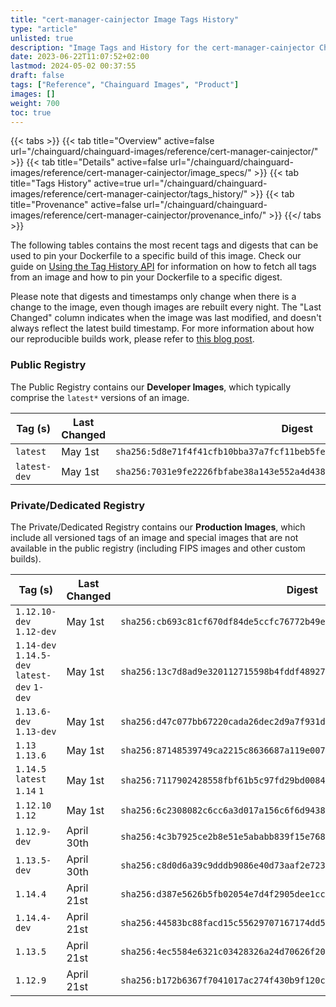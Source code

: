 ```yaml
---
title: "cert-manager-cainjector Image Tags History"
type: "article"
unlisted: true
description: "Image Tags and History for the cert-manager-cainjector Chainguard Image"
date: 2023-06-22T11:07:52+02:00
lastmod: 2024-05-02 00:37:55
draft: false
tags: ["Reference", "Chainguard Images", "Product"]
images: []
weight: 700
toc: true
---
```


{{< tabs >}}
{{< tab title="Overview" active=false url="/chainguard/chainguard-images/reference/cert-manager-cainjector/" >}}
{{< tab title="Details" active=false url="/chainguard/chainguard-images/reference/cert-manager-cainjector/image_specs/" >}}
{{< tab title="Tags History" active=true url="/chainguard/chainguard-images/reference/cert-manager-cainjector/tags_history/" >}}
{{< tab title="Provenance" active=false url="/chainguard/chainguard-images/reference/cert-manager-cainjector/provenance_info/" >}}
{{</ tabs >}}

The following tables contains the most recent tags and digests that can be used to pin your Dockerfile to a specific build of this image. Check our guide on [Using the Tag History API](/chainguard/chainguard-images/using-the-tag-history-api/) for information on how to fetch all tags from an image and how to pin your Dockerfile to a specific digest.

Please note that digests and timestamps only change when there is a change to the image, even though images are rebuilt every night. The "Last Changed" column indicates when the image was last modified, and doesn't always reflect the latest build timestamp. For more information about how our reproducible builds work, please refer to [this blog post](https://www.chainguard.dev/unchained/reproducing-chainguards-reproducible-image-builds).

### Public Registry
The Public Registry contains our **Developer Images**, which typically comprise the `latest*` versions of an image.

| Tag (s)       | Last Changed | Digest                                                                    |
|---------------|--------------|---------------------------------------------------------------------------|
|  `latest`     | May 1st      | `sha256:5d8e71f4f41cfb10bba37a7fcf11beb5fe801731603e36dfdc904813a2f0bd50` |
|  `latest-dev` | May 1st      | `sha256:7031e9fe2226fbfabe38a143e552a4d438b6920baf14306e847fab08b3c90bb4` |


### Private/Dedicated Registry
The Private/Dedicated Registry contains our **Production Images**, which include all versioned tags of an image and special images that are not available in the public registry (including FIPS images and other custom builds).

| Tag (s)                                       | Last Changed | Digest                                                                    |
|-----------------------------------------------|--------------|---------------------------------------------------------------------------|
|  `1.12.10-dev` `1.12-dev`                     | May 1st      | `sha256:cb693c81cf670df84de5ccfc76772b49eb93f9c95a1ca4b84322d64ade483c9c` |
|  `1.14-dev` `1.14.5-dev` `latest-dev` `1-dev` | May 1st      | `sha256:13c7d8ad9e320112715598b4fddf4892769e1496013f50acb4999450c2a38ef0` |
|  `1.13.6-dev` `1.13-dev`                      | May 1st      | `sha256:d47c077bb67220cada26dec2d9a7f931de418910a1314873b8c40cbd4893010d` |
|  `1.13` `1.13.6`                              | May 1st      | `sha256:87148539749ca2215c8636687a119e00717906f1dd482af4a8bc7c2fec16f3be` |
|  `1.14.5` `latest` `1.14` `1`                 | May 1st      | `sha256:7117902428558fbf61b5c97fd29bd00848d9e5fd179e3538ca16c918bcd200a6` |
|  `1.12.10` `1.12`                             | May 1st      | `sha256:6c2308082c6cc6a3d017a156c6f6d9438e1912e11438631bfb61ffb07da1fb6e` |
|  `1.12.9-dev`                                 | April 30th   | `sha256:4c3b7925ce2b8e51e5ababb839f15e768e80958d5a94fe430159bd8f8d6b7aad` |
|  `1.13.5-dev`                                 | April 30th   | `sha256:c8d0d6a39c9dddb9086e40d73aaf2e7236535f8a1ae37254e8de2e94cbdd2955` |
|  `1.14.4`                                     | April 21st   | `sha256:d387e5626b5fb02054e7d4f2905dee1cc2345fc43d2830af37d7ea004252873f` |
|  `1.14.4-dev`                                 | April 21st   | `sha256:44583bc88facd15c55629707167174dd5149bd4bf6a1216ce0212de8af06ebca` |
|  `1.13.5`                                     | April 21st   | `sha256:4ec5584e6321c03428326a24d70626f20af7adefc1bc995ed769c38225dc5488` |
|  `1.12.9`                                     | April 21st   | `sha256:b172b6367f7041017ac274f430b9f120ce1dd68b3df2dfafabd2ef3e36e6d5de` |

